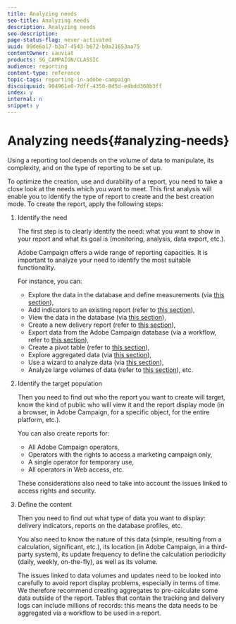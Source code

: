 ```yaml
---
title: Analyzing needs
seo-title: Analyzing needs
description: Analyzing needs
seo-description: 
page-status-flag: never-activated
uuid: 09de6a17-b3a7-4543-b672-b0a21653aa75
contentOwner: sauviat
products: SG_CAMPAIGN/CLASSIC
audience: reporting
content-type: reference
topic-tags: reporting-in-adobe-campaign
discoiquuid: 904961e0-7dff-4350-8d5d-e4bdd368b3ff
index: y
internal: n
snippet: y
---
```


# Analyzing needs{#analyzing-needs}

Using a reporting tool depends on the volume of data to manipulate, its complexity, and on the type of reporting to be set up.

To optimize the creation, use and durability of a report, you need to take a close look at the needs which you want to meet. This first analysis will enable you to identify the type of report to create and the best creation mode. To create the report, apply the following steps:

1. Identify the need

   The first step is to clearly identify the need: what you want to show in your report and what its goal is (monitoring, analysis, data export, etc.).

   Adobe Campaign offers a wide range of reporting capacities. It is important to analyze your need to identify the most suitable functionality.

   For instance, you can:

    * Explore the data in the database and define measurements (via [this section](https://helpx.adobe.com/campaign/classic/reporting/using/about-cubes.html)),
    * Add indicators to an existing report (refer to [this section](https://helpx.adobe.com/campaign/classic/reporting/using/about-reports-creation-in-campaign.html)),
    * View the data in the database (via [this section](https://helpx.adobe.com/campaign/classic/reporting/using/about-descriptive-analysis.html)),
    * Create a new delivery report (refer to [this section](https://helpx.adobe.com/campaign/classic/reporting/using/about-reports-creation-in-campaign.html)),
    * Export data from the Adobe Campaign database (via a workflow, refer to [this section](https://helpx.adobe.com/campaign/classic/workflow/using/about-workflows.html)),
    * Create a pivot table (refer to [this section](https://helpx.adobe.com/campaign/classic/reporting/using/creating-a-table.html#creating-a-breakdown-or-pivot-table)),
    * Explore aggregated data (via [this section](https://helpx.adobe.com/campaign/classic/reporting/using/about-cubes.html)),
    * Use a wizard to analyze data (via [this section](https://helpx.adobe.com/campaign/classic/reporting/using/about-descriptive-analysis.html)),
    * Analyze large volumes of data (refer to [this section](https://helpx.adobe.com/campaign/classic/reporting/using/about-reports-creation-in-campaign.html)), etc.

1. Identify the target population

   Then you need to find out who the report you want to create will target, know the kind of public who will view it and the report display mode (in a browser, in Adobe Campaign, for a specific object, for the entire platform, etc.).

   You can also create reports for:

    * All Adobe Campaign operators,
    * Operators with the rights to access a marketing campaign only,
    * A single operator for temporary use,
    * All operators in Web access, etc.

   These considerations also need to take into account the issues linked to access rights and security.

1. Define the content

   Then you need to find out what type of data you want to display: delivery indicators, reports on the database profiles, etc.

   You also need to know the nature of this data (simple, resulting from a calculation, significant, etc.), its location (in Adobe Campaign, in a third-party system), its update frequency to define the calculation periodicity (daily, weekly, on-the-fly), as well as its volume.

   The issues linked to data volumes and updates need to be looked into carefully to avoid report display problems, especially in terms of time. We therefore recommend creating aggregates to pre-calculate some data outside of the report. Tables that contain the tracking and delivery logs can include millions of records: this means the data needs to be aggregated via a workflow to be used in a report.

